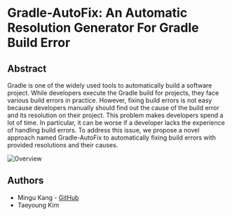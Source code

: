# Gradle-AutoFix: An Automatic Resolution Generator For Gradle Build Error

## Abstract
Gradle is one of the widely used tools to automatically build a software project. While
developers execute the Gradle build for projects, they face various build errors in practice.
However, fixing build errors is not easy because developers manually should find out the
cause of the build error and its resolution on their project. This problem makes developers
spend a lot of time. In particular, it can be worse if a developer lacks the experience
of handling build errors. To address this issue, we propose a novel approach named
Gradle-AutoFix to automatically fixing build errors with provided resolutions and their
causes.

![Overview](https://user-images.githubusercontent.com/26805817/145760980-10736e07-32e1-4568-a5cb-03cdca01b64e.jpg)


## Authors
* Mingu Kang - [GitHub](https://github.com/minqukanq)
* Taeyoung Kim
